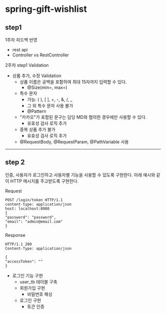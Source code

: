 # spring-gift-wishlist
## step1
1주차 피드백 반영
- rest api
- Controller vs RestController

2주차 step1 Validation
- 상품 추가, 수정 Validation
    - 상품 이름은 공백을 포함하여 최대 15자까지 입력할 수 있다.
        - @Size(min=, max=)
    - 특수 문자
        - 가능: ( ), [ ], +, -, &, /, _
        - 그 외 특수 문자 사용 불가
        - @Pattern
    - "카카오"가 포함된 문구는 담당 MD와 협의한 경우에만 사용할 수 있다.
        - 유효성 검사 로직 추가
    - 중복 상품 추가 불가
        - 유효성 검사 로직 추가
    - @RequestBody, @RequestParam, @PathVariable 사용
---
## step 2
인증, 사용자가 로그인하고 사용자별 기능을 사용할 수 있도록 구현한다.
아래 예시와 같이 HTTP 메시지를 주고받도록 구현한다.

Request

    POST /login/token HTTP/1.1
    content-type: application/json
    host: localhost:8080
    {
    "password": "password",
    "email": "admin@email.com"
    }

Response

    HTTP/1.1 200
    Content-Type: application/json
    
    {
    "accessToken": ""
    }

- 로그인 기능 구현
  - user_tb 테이블 구축
  - 회원가입 구현
    - 비밀번호 해싱
  - 로그인 구현
    - 토큰 인증